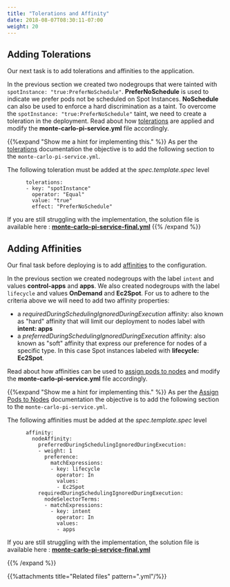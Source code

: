 ```yaml
---
title: "Tolerations and Affinity"
date: 2018-08-07T08:30:11-07:00
weight: 20
---
```


## Adding Tolerations

Our next task is to add tolerations and affinities to the application.

In the previous section we created two nodegroups that were tainted with 
`spotInstance: "true:PreferNoSchedule"`. **PreferNoSchedule** is used to indicate we prefer pods not be scheduled on Spot Instances. **NoSchedule** can also be used to enforce a hard discrimination as a taint.   To overcome the `spotInstance: "true:PreferNoSchedule"` taint, we need to create a toleration in the deployment. Read about how [tolerations](https://kubernetes.io/docs/concepts/configuration/taint-and-toleration/) are applied and modify the **monte-carlo-pi-service.yml** file accordingly.


{{%expand "Show me a hint for implementing this." %}}
As per the [tolerations](https://kubernetes.io/docs/concepts/configuration/taint-and-toleration/) documentation 
the objective is to add the following section to the `monte-carlo-pi-service.yml`. 

The following toleration must be added at the *spec.template.spec* level

```
      tolerations: 
      - key: "spotInstance" 
        operator: "Equal" 
        value: "true" 
        effect: "PreferNoSchedule" 
```

If you are still struggling with the implementation, the solution file is available here : **[monte-carlo-pi-service-final.yml](deploy_app.files/monte-carlo-pi-service-final.yml)**
{{% /expand %}}


## Adding Affinities

Our final task before deploying is to add [affinities](https://kubernetes.io/docs/concepts/configuration/assign-pod-node/#affinity-and-anti-affinity) to the configuration.

In the previous section we created nodegroups with the label `intent` and values **control-apps** and **apps**. We also created nodegroups with the label `lifecycle` and values **OnDemand** and **Ec2Spot**. For us to adhere to the criteria above we will need to add two affinity properties:

- a *requiredDuringSchedulingIgnoredDuringExecution* affinity: also known as "hard" affinity that will limit our deployment to nodes label with **intent: apps** 
- a *preferredDuringSchedulingIgnoredDuringExecution* affinity: also known as "soft" affinity that express our preference for nodes of a specific type. In this case Spot instances labeled with **lifecycle: Ec2Spot**.


Read about how affinities can be used to [assign pods to nodes](https://kubernetes.io/docs/concepts/configuration/assign-pod-node/#affinity-and-anti-affinity) and modify the **monte-carlo-pi-service.yml** file accordingly.


{{%expand "Show me a hint for implementing this." %}}
As per the [Assign Pods to Nodes](https://kubernetes.io/docs/concepts/configuration/assign-pod-node/#affinity-and-anti-affinity) documentation the objective is to add the following section to the `monte-carlo-pi-service.yml`. 

The following affinities must be added at the *spec.template.spec* level

```
      affinity: 
        nodeAffinity: 
          preferredDuringSchedulingIgnoredDuringExecution: 
          - weight: 1 
            preference: 
              matchExpressions: 
              - key: lifecycle 
                operator: In 
                values: 
                - Ec2Spot 
          requiredDuringSchedulingIgnoredDuringExecution: 
            nodeSelectorTerms: 
            - matchExpressions: 
              - key: intent 
                operator: In 
                values: 
                - apps 
```

If you are still struggling with the implementation, the solution file is available here : **[monte-carlo-pi-service-final.yml](deploy_app.files/monte-carlo-pi-service-final.yml)**

{{% /expand %}}

{{%attachments title="Related files" pattern=".yml"/%}}

